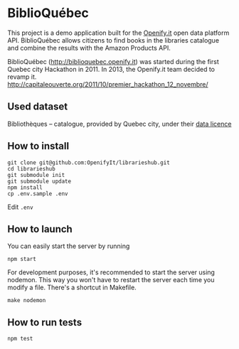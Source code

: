# BiblioQuébec

This project is a demo application built for the [Openify.it](http://openify.it) open data platform API. BiblioQuébec allows citizens to find books in the libraries catalogue and combine the results with the Amazon Products API.

BiblioQuébec (http://biblioquebec.openify.it) was started during the first Quebec city Hackathon in 2011. In 2013, the Openify.it team decided to revamp it.
http://capitaleouverte.org/2011/10/premier_hackathon_12_novembre/

## Used dataset
Bibliothèques – catalogue, provided by Quebec city, under their [data licence](http://donnees.ville.quebec.qc.ca/licence.aspx)

## How to install

    git clone git@github.com:OpenifyIt/librarieshub.git
    cd librarieshub
    git submodule init
    git submodule update
    npm install
    cp .env.sample .env

Edit `.env`

## How to launch
    
You can easily start the server by running

    npm start
    
For development purposes, it's recommended to start the server using nodemon. This way you won't have to restart the server each time you modify a file. There's a shortcut in Makefile.

    make nodemon

## How to run tests
    
    npm test
